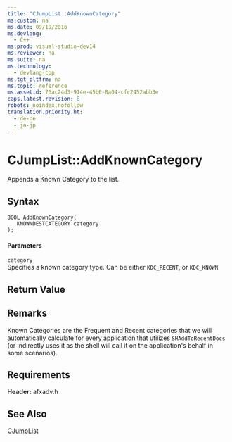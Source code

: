 ```yaml
---
title: "CJumpList::AddKnownCategory"
ms.custom: na
ms.date: 09/19/2016
ms.devlang: 
  - C++
ms.prod: visual-studio-dev14
ms.reviewer: na
ms.suite: na
ms.technology: 
  - devlang-cpp
ms.tgt_pltfrm: na
ms.topic: reference
ms.assetid: 76ac24d3-914e-45b6-8a04-cfc2452abb3e
caps.latest.revision: 8
robots: noindex,nofollow
translation.priority.ht: 
  - de-de
  - ja-jp
---
```

# CJumpList::AddKnownCategory
Appends a Known Category to the list.  
  
## Syntax  
  
```  
BOOL AddKnownCategory(  
   KNOWNDESTCATEGORY category  
);  
```  
  
#### Parameters  
 `category`  
 Specifies a known category type. Can be either `KDC_RECENT`, or `KDC_KNOWN`.  
  
## Return Value  
  
## Remarks  
 Known Categories are the Frequent and Recent categories that we will automatically calculate for every application that utilizes `SHAddToRecentDocs` (or indirectly uses it as the shell will call it on the application's behalf in some scenarios).  
  
## Requirements  
 **Header:** afxadv.h  
  
## See Also  
 [CJumpList](../vs140/CJumpList-Class.md)
